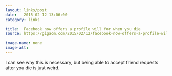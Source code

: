```yaml
---
layout: links/post
date:   2015-02-12 13:06:00
category: links

title:  Facebook now offers a profile will for when you die
source: https://gigaom.com/2015/02/12/facebook-now-offers-a-profile-will-for-when-you-die

image-name: none 
image-alt:
---
```


I can see why this is necessary, but being able to accept friend requests after you die is just weird.
